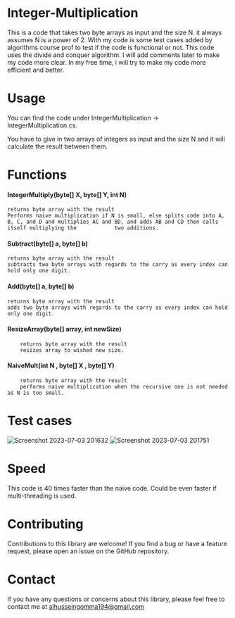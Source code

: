 # **Integer-Multiplication**
This is a code that takes two byte arrays as input and the size N. it always assumes N is a power of 2. With my code is some test cases added by algorithms course prof to test if the code is functional or not.
	This code uses the divide and conquer algorithm. 
	I will add comments later to make my code more clear.
	In my free time, i will try to make my code more efficient and better.

# **Usage**
You can find the code under IntegerMultiplication -> IntegerMultiplication.cs.

You have to give in two arrays of integers as input and the size N and it will calculate the result between them.

# **Functions**
#### IntegerMultiply(byte[] X, byte[] Y, int N) 
	returns byte array with the result 
  	Performs naive multiplication if N is small, else splits code into A, B, C, and D and multiplies AC and BD, and adds AB and CD then calls itself multiplying the 			two additions.
#### Subtract(byte[] a, byte[] b)
	returns byte array with the result 
 	subtracts two byte arrays with regards to the carry as every index can hold only one digit.
#### Add(byte[] a, byte[] b)
	returns byte array with the result 
 	adds two byte arrays with regards to the carry as every index can hold only one digit.
#### ResizeArray(byte[] array, int newSize)
		returns byte array with the result 
		resizes array to wished new size.
#### NaiveMult(int N , byte[] X , byte[] Y) 
		returns byte array with the result 
		performs naive multiplication when the recursive one is not needed as N is too small. 
# Test cases
![Screenshot 2023-07-03 201632](https://github.com/playboikairoo/IntegerMultiplication-Karatsuba-ByteArray/assets/103595234/90bd6895-2033-47e5-8cda-cc42767e6eba)
![Screenshot 2023-07-03 201751](https://github.com/playboikairoo/IntegerMultiplication-Karatsuba-ByteArray/assets/103595234/7d92c9a2-eba6-46bf-96c8-dd850e856818)

# Speed
This code is 40 times faster than the naive code. Could be even faster if multi-threading is used.

# Contributing
Contributions to this library are welcome! If you find a bug or have a feature request, please open an issue on the GitHub repository.

# Contact
If you have any questions or concerns about this library, please feel free to contact me at alhusseingomma194@gmail.com
 
